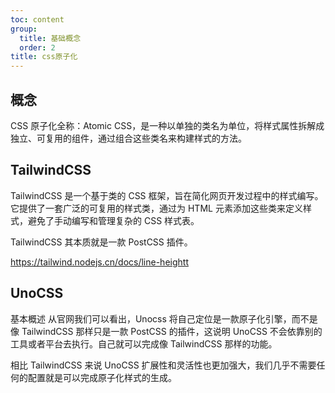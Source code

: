 ```yaml
---
toc: content
group:
  title: 基础概念
  order: 2
title: css原子化
---
```


## 概念

CSS 原子化全称：Atomic CSS，是一种以单独的类名为单位，将样式属性拆解成独立、可复用的组件，通过组合这些类名来构建样式的方法。

## TailwindCSS

TailwindCSS 是一个基于类的 CSS 框架，旨在简化网页开发过程中的样式编写。它提供了一套广泛的可复用的样式类，通过为 HTML 元素添加这些类来定义样式，避免了手动编写和管理复杂的 CSS 样式表。

TailwindCSS 其本质就是一款 PostCSS 插件。

https://tailwind.nodejs.cn/docs/line-heightt

## UnoCSS

基本概述
从官网我们可以看出，Unocss 将自己定位是一款原子化引擎，而不是像 TailwindCSS 那样只是一款 PostCSS 的插件，这说明 UnoCSS 不会依靠别的工具或者平台去执行。自己就可以完成像 TailwindCSS 那样的功能。

相比 TailwindCSS 来说 UnoCSS 扩展性和灵活性也更加强大，我们几乎不需要任何的配置就是可以完成原子化样式的生成。
